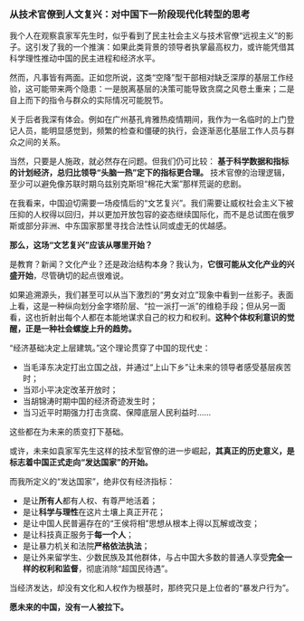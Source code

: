 
### 从技术官僚到人文复兴：对中国下一阶段现代化转型的思考

我个人在观察袁家军先生时，似乎看到了民主社会主义与技术官僚“远视主义”的影子。这引发了我的一个推演：如果此类背景的领导者执掌最高权力，或许能凭借其科学理性推动中国的民主进程和经济水平。

然而，凡事皆有两面。正如您所说，这类“空降”型干部相对缺乏深厚的基层工作经验，这可能带来两个隐患：一是脱离基层的决策可能导致贪腐之风卷土重来；二是自上而下的指令与群众的实际情况可能脱节。

关于后者我深有体会。例如在广州基孔肯雅热疫情期间，我作为一名临时的上门登记人员，能明显感觉到，频繁的检查和僵硬的执行，会逐渐恶化基层工作人员与群众之间的关系。

当然，只要是人施政，就必然存在问题。但我们仍可比较： **基于科学数据和指标的计划经济，总归比领导“头脑一热”定下的指标更合理。** 技术官僚的治理逻辑，至少可以避免像苏联时期乌兹别克斯坦“棉花大案”那样荒诞的悲剧。

在我看来，中国迫切需要一场疫情后的“文艺复兴”。我们需要让威权社会主义下被压抑的人权得以回归，并以更加开放包容的姿态继续国际化，而不是总试图在俄罗斯或部分非洲、中东国家那里寻找合法性认同或虚无的优越感。

**那么，这场“文艺复兴”应该从哪里开始？**

是教育？新闻？文化产业？还是政治结构本身？我认为，**它很可能从文化产业的兴盛开始**，尽管确切的起点很难说。

如果追溯源头，我们甚至可以从当下激烈的“男女对立”现象中看到一丝影子。表面上看，这是一种纵向划分金字塔阶层、“拉一派打一派”的维稳手段；但从另一面看，这也折射出每个人都在本能地谋求自己的权力和权利。**这种个体权利意识的觉醒，正是一种社会螺旋上升的趋势。**

“经济基础决定上层建筑。”这个理论贯穿了中国的现代史：
* 当毛泽东决定打出立国之战，并通过“上山下乡”让未来的领导者感受基层疾苦时；
* 当邓小平决定改革开放时；
* 当胡锦涛时期中国的经济奇迹发生时；
* 当习近平时期强力打击贪腐、保障底层人民利益时……

这些都在为未来的质变打下基础。

或许，未来如袁家军先生这样的技术型官僚的进一步崛起，**其真正的历史意义，是标志着中国正式走向“发达国家”的开始。**

而我所定义的“发达国家”，绝非仅有经济指标：
* 是让**所有人**都有人权、有尊严地活着；
* 是让**科学与理性**在这片土壤上真正开花；
* 是让中国人民普遍存在的“王侯将相”思想从根本上得以瓦解或改变；
* 是让科技真正服务于**每一个人**；
* 是让暴力机关和法院**严格依法执法**；
* 是让外来留学生、少数民族及其他群体，与占中国大多数的普通人享受**完全一样的权利和监督**，彻底消除“超国民待遇”。

当经济发达，却没有文化和人权作为根基时，那终究只是上位者的“暴发户行为”。

**愿未来的中国，没有一人被拉下。**
